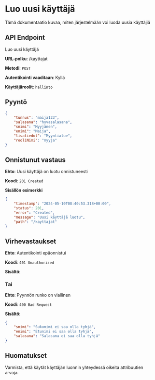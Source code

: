 # Luo uusi käyttäjä
Tämä dokumentaatio kuvaa, miten järjestelmään voi luoda uusia käyttäjiä

## API Endpoint
Luo uusi käyttäjä

**URL-polku**: /kayttajat

**Metodi**: `POST`

**Autentikointi vaaditaan**: Kyllä

**Käyttäjäroolit**: `hallinto`

## Pyyntö

```json
{
    "tunnus": "maija123",
    "salasana": "hyvasalasana",
    "snimi": "Myyjänen",
    "enimi": "Maija",
    "lisatiedot": "Myyntialue",
    "rooliNimi": "myyja"
}
```

## Onnistunut vastaus

**Ehto**: Uusi käyttäjä on luotu onnistuneesti

**Koodi**: `201 Created`

**Sisällön esimerkki**
```json
{
    "timestamp": "2024-05-10T08:40:53.318+00:00",
    "status": 201,
    "error": "Created",
    "message": "Uusi käyttäjä luotu",
    "path": "/kayttajat"
}
```
## Virhevastaukset

**Ehto**: Autentikointi epäonnistui

**Koodi**: `401 Unauthorized`

**Sisältö**:

### Tai

**Ehto**: Pyynnön runko on viallinen

**Koodi**: `400 Bad Request`

**Sisältö**:
```json
{
    "snimi": "Sukunimi ei saa olla tyhjä",
    "enimi": "Etunimi ei saa olla tyhjä",
    "salasana": "Salasana ei saa olla tyhjä"
}
```
## Huomatukset
Varmista, että käytät käyttäjän luonnin yhteydessä oikeita attribuutien arvoja.